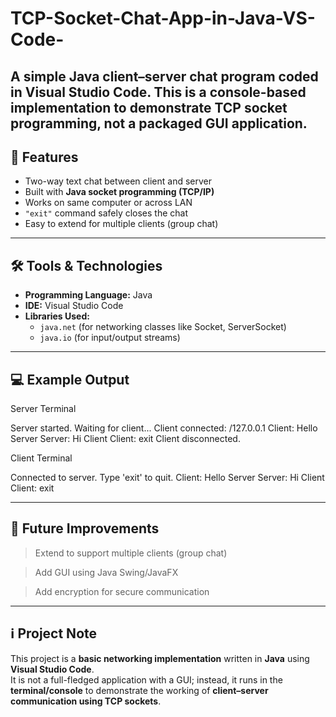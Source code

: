 # TCP-Socket-Chat-App-in-Java-VS-Code-
A simple Java client–server chat program coded in Visual Studio Code. This is a console-based implementation to demonstrate TCP socket programming, not a packaged GUI application.
----------
## 🚀 Features
- Two-way text chat between client and server
- Built with **Java socket programming (TCP/IP)**
- Works on same computer or across LAN
- `"exit"` command safely closes the chat
- Easy to extend for multiple clients (group chat)

---

## 🛠️ Tools & Technologies
- **Programming Language:** Java  
- **IDE:** Visual Studio Code  
- **Libraries Used:**  
  - `java.net` (for networking classes like Socket, ServerSocket)  
  - `java.io` (for input/output streams)  

---

## 💻 Example Output

Server Terminal

Server started. Waiting for client...
Client connected: /127.0.0.1
Client: Hello Server
Server: Hi Client
Client: exit
Client disconnected.


Client Terminal

Connected to server. Type 'exit' to quit.
Client: Hello Server
Server: Hi Client
Client: exit

----


## 🔮 Future Improvements

>Extend to support multiple clients (group chat)

>Add GUI using Java Swing/JavaFX

>Add encryption for secure communication

------

## ℹ️ Project Note
This project is a **basic networking implementation** written in **Java** using **Visual Studio Code**.  
It is not a full-fledged application with a GUI; instead, it runs in the **terminal/console** to demonstrate the working of **client–server communication using TCP sockets**.


